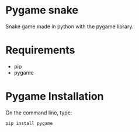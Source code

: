 # Pygame snake

Snake game made in python with the pygame library.

# Requirements

- pip
- pygame

# Pygame Installation

On the command line, type:

```pip install pygame```
